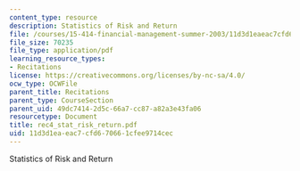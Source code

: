 ```yaml
---
content_type: resource
description: Statistics of Risk and Return
file: /courses/15-414-financial-management-summer-2003/11d3d1eaeac7cfd670661cfee9714cec_rec4_stat_risk_return.pdf
file_size: 70235
file_type: application/pdf
learning_resource_types:
- Recitations
license: https://creativecommons.org/licenses/by-nc-sa/4.0/
ocw_type: OCWFile
parent_title: Recitations
parent_type: CourseSection
parent_uid: 49dc7414-2d5c-66a7-cc87-a82a3e43fa06
resourcetype: Document
title: rec4_stat_risk_return.pdf
uid: 11d3d1ea-eac7-cfd6-7066-1cfee9714cec
---
```

Statistics of Risk and Return